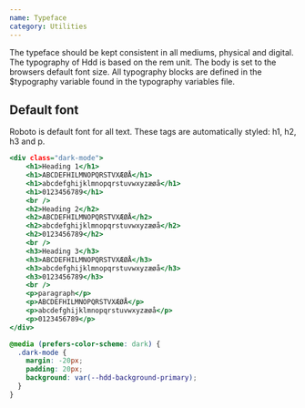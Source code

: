 ```yaml
---
name: Typeface
category: Utilities
---
```

The typeface should be kept consistent in all mediums, physical and digital. The typography of Hdd is based on the rem unit. The body is set to the browsers default font size. All typography blocks are defined in the $typography variable found in the typography variables file.

## Default font
Roboto is default font for all text. These tags are automatically styled: h1, h2, h3 and p.

```roboto.html
<div class="dark-mode">
    <h1>Heading 1</h1>
    <h1>ABCDEFHILMNOPQRSTVXÆØÅ</h1>
    <h1>abcdefghijklmnopqrstuvwxyzæøå</h1>
    <h1>0123456789</h1>
    <br />
    <h2>Heading 2</h2>
    <h2>ABCDEFHILMNOPQRSTVXÆØÅ</h2>
    <h2>abcdefghijklmnopqrstuvwxyzæøå</h2>
    <h2>0123456789</h2>
    <br />
    <h3>Heading 3</h3>
    <h3>ABCDEFHILMNOPQRSTVXÆØÅ</h3>
    <h3>abcdefghijklmnopqrstuvwxyzæøå</h3>
    <h3>0123456789</h3>
    <br />
    <p>paragraph</p>
    <p>ABCDEFHILMNOPQRSTVXÆØÅ</p>
    <p>abcdefghijklmnopqrstuvwxyzæøå</p>
    <p>0123456789</p>
</div>
```

```roboto.css hidden
@media (prefers-color-scheme: dark) {
  .dark-mode {
    margin: -20px;
    padding: 20px;
    background: var(--hdd-background-primary);
  }
}
```